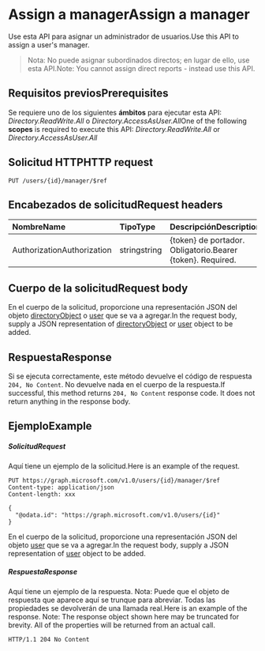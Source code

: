 # <a name="assign-a-manager"></a><span data-ttu-id="bc6f9-101">Assign a manager</span><span class="sxs-lookup"><span data-stu-id="bc6f9-101">Assign a manager</span></span>

<span data-ttu-id="bc6f9-102">Use esta API para asignar un administrador de usuarios.</span><span class="sxs-lookup"><span data-stu-id="bc6f9-102">Use this API to assign a user's manager.</span></span>
> <span data-ttu-id="bc6f9-103">Nota: No puede asignar subordinados directos; en lugar de ello, use esta API.</span><span class="sxs-lookup"><span data-stu-id="bc6f9-103">Note: You cannot assign direct reports - instead use this API.</span></span>

## <a name="prerequisites"></a><span data-ttu-id="bc6f9-104">Requisitos previos</span><span class="sxs-lookup"><span data-stu-id="bc6f9-104">Prerequisites</span></span>
<span data-ttu-id="bc6f9-105">Se requiere uno de los siguientes **ámbitos** para ejecutar esta API: *Directory.ReadWrite.All* o *Directory.AccessAsUser.All*</span><span class="sxs-lookup"><span data-stu-id="bc6f9-105">One of the following **scopes** is required to execute this API: *Directory.ReadWrite.All* or *Directory.AccessAsUser.All*</span></span>
## <a name="http-request"></a><span data-ttu-id="bc6f9-106">Solicitud HTTP</span><span class="sxs-lookup"><span data-stu-id="bc6f9-106">HTTP request</span></span>
<!-- { "blockType": "ignored" } -->
```http
PUT /users/{id}/manager/$ref
```
## <a name="request-headers"></a><span data-ttu-id="bc6f9-107">Encabezados de solicitud</span><span class="sxs-lookup"><span data-stu-id="bc6f9-107">Request headers</span></span>
| <span data-ttu-id="bc6f9-108">Nombre</span><span class="sxs-lookup"><span data-stu-id="bc6f9-108">Name</span></span>       | <span data-ttu-id="bc6f9-109">Tipo</span><span class="sxs-lookup"><span data-stu-id="bc6f9-109">Type</span></span> | <span data-ttu-id="bc6f9-110">Descripción</span><span class="sxs-lookup"><span data-stu-id="bc6f9-110">Description</span></span>|
|:---------------|:--------|:----------|
| <span data-ttu-id="bc6f9-111">Authorization</span><span class="sxs-lookup"><span data-stu-id="bc6f9-111">Authorization</span></span>  | <span data-ttu-id="bc6f9-112">string</span><span class="sxs-lookup"><span data-stu-id="bc6f9-112">string</span></span>  | <span data-ttu-id="bc6f9-p101">{token} de portador. Obligatorio.</span><span class="sxs-lookup"><span data-stu-id="bc6f9-p101">Bearer {token}. Required.</span></span> |

## <a name="request-body"></a><span data-ttu-id="bc6f9-115">Cuerpo de la solicitud</span><span class="sxs-lookup"><span data-stu-id="bc6f9-115">Request body</span></span>
<span data-ttu-id="bc6f9-116">En el cuerpo de la solicitud, proporcione una representación JSON del objeto [directoryObject](../resources/directoryobject.md) o [user](../resources/user.md) que se va a agregar.</span><span class="sxs-lookup"><span data-stu-id="bc6f9-116">In the request body, supply a JSON representation of [directoryObject](../resources/directoryobject.md) or [user](../resources/user.md) object to be added.</span></span>

## <a name="response"></a><span data-ttu-id="bc6f9-117">Respuesta</span><span class="sxs-lookup"><span data-stu-id="bc6f9-117">Response</span></span>

<span data-ttu-id="bc6f9-p102">Si se ejecuta correctamente, este método devuelve el código de respuesta `204, No Content`. No devuelve nada en el cuerpo de la respuesta.</span><span class="sxs-lookup"><span data-stu-id="bc6f9-p102">If successful, this method returns `204, No Content` response code. It does not return anything in the response body.</span></span>

## <a name="example"></a><span data-ttu-id="bc6f9-120">Ejemplo</span><span class="sxs-lookup"><span data-stu-id="bc6f9-120">Example</span></span>
##### <a name="request"></a><span data-ttu-id="bc6f9-121">Solicitud</span><span class="sxs-lookup"><span data-stu-id="bc6f9-121">Request</span></span>
<span data-ttu-id="bc6f9-122">Aquí tiene un ejemplo de la solicitud.</span><span class="sxs-lookup"><span data-stu-id="bc6f9-122">Here is an example of the request.</span></span>
<!-- {
  "blockType": "request",
  "name": "create_directoryobject_from_group"
}-->
```http
PUT https://graph.microsoft.com/v1.0/users/{id}/manager/$ref
Content-type: application/json
Content-length: xxx

{
  "@odata.id": "https://graph.microsoft.com/v1.0/users/{id}"
}
```
<span data-ttu-id="bc6f9-123">En el cuerpo de la solicitud, proporcione una representación JSON del objeto [user](../resources/user.md) que se va a agregar.</span><span class="sxs-lookup"><span data-stu-id="bc6f9-123">In the request body, supply a JSON representation of [user](../resources/user.md) object to be added.</span></span>
##### <a name="response"></a><span data-ttu-id="bc6f9-124">Respuesta</span><span class="sxs-lookup"><span data-stu-id="bc6f9-124">Response</span></span>
<span data-ttu-id="bc6f9-p103">Aquí tiene un ejemplo de la respuesta. Nota: Puede que el objeto de respuesta que aparece aquí se trunque para abreviar. Todas las propiedades se devolverán de una llamada real.</span><span class="sxs-lookup"><span data-stu-id="bc6f9-p103">Here is an example of the response. Note: The response object shown here may be truncated for brevity. All of the properties will be returned from an actual call.</span></span>
<!-- {
  "blockType": "response",
  "truncated": true,
  "@odata.type": "microsoft.graph.directoryObject"
} -->
```http
HTTP/1.1 204 No Content
```

<!-- uuid: 8fcb5dbc-d5aa-4681-8e31-b001d5168d79
2015-10-25 14:57:30 UTC -->
<!-- {
  "type": "#page.annotation",
  "description": "Create member",
  "keywords": "",
  "section": "documentation",
  "tocPath": ""
}-->
